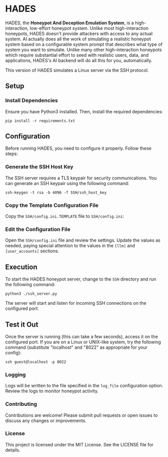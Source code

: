 # HADES

HADES, the **Honeypot And Deception Emulation System**, is a high-interaction, low-effort honeypot system. Unlike most high-interaction honeypots, HADES doesn't provide attackers with access to any actual system. AI actually does all the work of simulating a realistic honeypot system based on a configurable system prompt that describes what type of system you want to simulate. Unlike many other high-interaction honeypots which require substantial effort to seed with realistic users, data, and applications, HADES's AI backend will do all this for you, automatically.

This version of HADES simulates a Linux server via the SSH protocol.

## Setup
### Install Dependencies
Ensure you have Python3 installed. Then, install the required dependencies:

    pip install -r requirements.txt

## Configuration

Before running HADES, you need to configure it properly. Follow these steps:

### Generate the SSH Host Key

The SSH server requires a TLS keypair for security communications. You can generate an SSH keypair using the following command:

    ssh-keygen -t rsa -b 4096 -f SSH/ssh_host_key

### Copy the Template Configuration File

   Copy the `SSH/config.ini.TEMPLATE` file to `SSH/config.ini`:

### Edit the Configuration File

Open the `SSH/config.ini` file and review the settings. Update the values as needed, paying special attention to the values in the `[llm]` and `[user_accounts]` sections.

## Execution
To start the HADES honeypot server, change to the `SSH` directory and run the following command:

    python3 ./ssh_server.py

The server will start and listen for incoming SSH connections on the configured port.

## Test it Out
Once the server is running (this can take a few seconds), access it on the configured port.  If you are on a Linux or UNIX-like system, try the following command (substitute "localhost" and "8022" as appropriate for your config):

    ssh guest@localhost -p 8022

### Logging
Logs will be written to the file specified in the `log_file` configuration option. Review the logs to monitor honeypot activity.

### Contributing
Contributions are welcome! Please submit pull requests or open issues to discuss any changes or improvements.

### License
This project is licensed under the MIT License. See the LICENSE file for details.